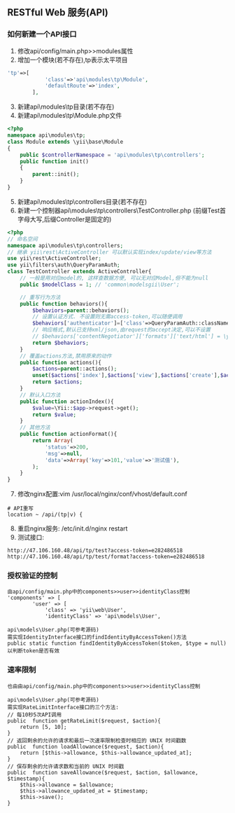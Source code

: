 ## RESTful Web 服务(API)

### 如何新建一个API接口
1. 修改api/config/main.php>>modules属性
2. 增加一个模块(若不存在),tp表示太平项目
~~~php
'tp'=>[
            'class'=>'api\modules\tp\Module',
            'defaultRoute'=>'index',
        ],
~~~
3. 新建api\modules\tp目录(若不存在)
4. 新建api\modules\tp\Module.php文件
~~~php
<?php
namespace api\modules\tp;
class Module extends \yii\base\Module
{
    public $controllerNamespace = 'api\modules\tp\controllers';
    public function init()
    {
        parent::init();
    }
}
~~~
5. 新建api\modules\tp\controllers目录(若不存在)
6. 新建一个控制器api\modules\tp\controllers\TestController.php (前缀Test首字母大写,后缀Controller是固定的)
~~~php
<?php
// 命名空间
namespace api\modules\tp\controllers;
// 继承 yii\rest\ActiveController 可以默认实现index/update/view等方法
use yii\rest\ActiveController;
use yii\filters\auth\QueryParamAuth;
class TestController extends ActiveController{
    // 一般是用对应model的, 这样查数据方便, 可以无对应Model,但不能为null
    public $modelClass = 1; // 'common\modelsgii\User';

    // 重写行为方法
    public function behaviors(){
        $behaviors=parent::behaviors();
        // 设置认证方式. 不设置则无需access-token,可以随便调用
        $behaviors['authenticator']=['class'=>QueryParamAuth::className(),];
        // 响应格式,默认已支持xml/json,由request的accept决定,可以不设置
        // $behaviors['contentNegotiator']['formats']['text/html'] = \yii\web\Response::FORMAT_HTML;
        return $behaviors;
    }
    // 覆盖actions方法,禁用原来的动作
    public function actions(){
        $actions=parent::actions();
        unset($actions['index'],$actions['view'],$actions['create'],$actions['update'],$actions['delete'],$actions['options']);
        return $actions;
    }
    // 默认入口方法
    public function actionIndex(){
        $value=\Yii::$app->request->get();
        return $value;
    }
    // 其他方法
    public function actionFormat(){
        return Array(
            'status'=>200,
            'msg'=>null,
            'data'=>Array('key'=>101,'value'=>'测试值'),
        );
    }
}
~~~
7. 修改nginx配置:vim /usr/local/nginx/conf/vhost/default.conf
~~~
# API重写
location ~ /api/(tp|v) {
~~~
8. 重启nginx服务: /etc/init.d/nginx restart
9. 测试接口:
~~~
http://47.106.160.48/api/tp/test?access-token=e282486518
http://47.106.160.48/api/tp/test/format?access-token=e282486518
~~~



### 授权验证的控制
~~~
由api/config/main.php中的components>>user>>identityClass控制
'components' => [
        'user' => [
            'class' => 'yii\web\User',
            'identityClass' => 'api\models\User',

api\models\User.php(可参考源码)
需实现IdentityInterface接口的findIdentityByAccessToken()方法
public static function findIdentityByAccessToken($token, $type = null)
以判断token是否有效
~~~


### 速率限制
~~~
也由由api/config/main.php中的components>>user>>identityClass控制

api\models\User.php(可参考源码)
需实现RateLimitInterface接口的三个方法:
// 每10秒5次API调用
public  function getRateLimit($request, $action){
    return [5, 10];
}
// 返回剩余的允许的请求和最后一次速率限制检查时相应的 UNIX 时间戳数
public  function loadAllowance($request, $action){
    return [$this->allowance, $this->allowance_updated_at];
}
// 保存剩余的允许请求数和当前的 UNIX 时间戳
public  function saveAllowance($request, $action, $allowance, $timestamp){
    $this->allowance = $allowance;
    $this->allowance_updated_at = $timestamp;
    $this->save();
}
~~~